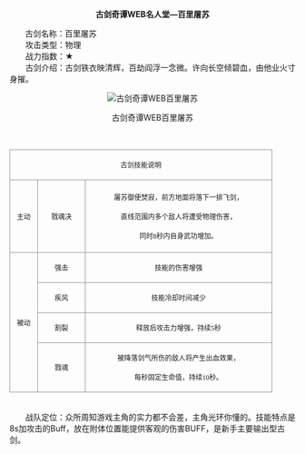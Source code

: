  <p style="TEXT-ALIGN:center"><B>古剑奇谭WEB名人堂—百里屠苏</B>
 
<p>&nbsp;&nbsp;&nbsp;&nbsp;&nbsp;&nbsp;&nbsp;古剑名称：百里屠苏<br>　　攻击类型：物理<br>　　战力指数：★<br>　　古剑介绍：古剑铁衣映清辉，百劫阎浮一念微。许向长空倾碧血，由他业火寸身摧。</p><p style="text-align: center;"><img title="古剑奇谭WEB百里屠苏" alt="古剑奇谭WEB百里屠苏" src="http://dev.36b.me/current/gjqt/img/resource/509.png"></p><p style="text-align: center;">古剑奇谭WEB百里屠苏</p><p>&nbsp;</p><table align="center" width="454"><tbody><tr style="height: 44px;"><td style="padding: 1px; border: 1px solid rgb(150, 150, 150);" colspan="3" valign="middle" width="454"><p style="text-align: center;"><span style="font-family: 宋体; font-size: 12px;">古剑技能说明</span></p></td></tr><tr style="height: 128px;"><td style="border-width: medium 1px 1px; border-style: none solid solid; border-color: currentColor rgb(150, 150, 150) rgb(150, 150, 150); padding: 1px;" valign="middle" width="46"><p style="text-align: center;"><span style="font-family: 宋体; font-size: 12px;">主动</span></p></td><td style="border-width: 1px 1px 1px medium; border-style: solid solid solid none; border-color: rgb(150, 150, 150) rgb(150, 150, 150) rgb(150, 150, 150) currentColor; padding: 1px;" valign="middle" width="81"><p style="text-align: center;"><span style="font-family: 宋体; font-size: 12px;">戮魂决</span></p></td><td style="border-width: 1px 1px 1px medium; border-style: solid solid solid none; border-color: rgb(150, 150, 150) rgb(150, 150, 150) rgb(150, 150, 150) currentColor; padding: 1px;" valign="middle" width="326"><p style="text-align: center;"><span style="font-family: 宋体; font-size: 12px;">屠苏御使焚寂，前方地面将落下一排飞剑，</span></p><p style="text-align: center;"><span style="font-family: 宋体; font-size: 12px;">直线范围内多个敌人将遭受物理伤害，</span></p><p style="text-align: center;"><span style="font-family: 宋体; font-size: 12px;">同时<span style="font-family: Times New Roman;">8</span><span style="font-family: 宋体;">秒内自身武功增加。</span></span></p></td></tr><tr style="height: 48px;"><td style="border-width: medium 1px 1px; border-style: none solid solid; border-color: currentColor rgb(150, 150, 150) rgb(150, 150, 150); padding: 1px;" rowspan="4" valign="middle" width="46"><p style="text-align: center;"><span style="font-family: 宋体; font-size: 12px;">被动</span></p></td><td style="border-width: medium 1px 1px medium; border-style: none solid solid none; border-color: currentColor rgb(150, 150, 150) rgb(150, 150, 150) currentColor; padding: 1px;" valign="middle" width="81"><p style="text-align: center;"><span style="font-family: 宋体; font-size: 12px;">强击</span></p></td><td style="border-width: medium 1px 1px medium; border-style: none solid solid none; border-color: currentColor rgb(150, 150, 150) rgb(150, 150, 150) currentColor; padding: 1px;" valign="middle" width="326"><p style="text-align: center;"><span style="font-family: 宋体; font-size: 12px;">技能的伤害增强</span></p></td></tr><tr style="height: 48px;"><td style="border-width: medium 1px 1px medium; border-style: none solid solid none; border-color: currentColor rgb(150, 150, 150) rgb(150, 150, 150) currentColor; padding: 1px;" valign="middle" width="81"><p style="text-align: center;"><span style="font-family: 宋体; font-size: 12px;">疾风</span></p></td><td style="border-width: medium 1px 1px medium; border-style: none solid solid none; border-color: currentColor rgb(150, 150, 150) rgb(150, 150, 150) currentColor; padding: 1px;" valign="middle" width="326"><p style="text-align: center;"><span style="font-family: 宋体; font-size: 12px;">技能冷却时间减少</span></p></td></tr><tr style="height: 48px;"><td style="border-width: medium 1px 1px medium; border-style: none solid solid none; border-color: currentColor rgb(150, 150, 150) rgb(150, 150, 150) currentColor; padding: 1px;" valign="middle" width="81"><p style="text-align: center;"><span style="font-family: 宋体; font-size: 12px;">割裂</span></p></td><td style="border-width: medium 1px 1px medium; border-style: none solid solid none; border-color: currentColor rgb(150, 150, 150) rgb(150, 150, 150) currentColor; padding: 1px;" valign="middle" width="326"><p style="text-align: center;"><span style="font-family: 宋体; font-size: 12px;">释放后攻击力增强，持续<span style="font-family: Times New Roman;">5</span><span style="font-family: 宋体;">秒</span></span></p></td></tr><tr style="height: 87px;"><td style="border-width: medium 1px 1px medium; border-style: none solid solid none; border-color: currentColor rgb(150, 150, 150) rgb(150, 150, 150) currentColor; padding: 1px;" valign="middle" width="81"><p style="text-align: center;"><span style="font-family: 宋体; font-size: 12px;">戮魂</span></p></td><td style="border-width: medium 1px 1px medium; border-style: none solid solid none; border-color: currentColor rgb(150, 150, 150) rgb(150, 150, 150) currentColor; padding: 1px;" valign="middle" width="326"><p style="text-align: center;"><span style="font-family: 宋体; font-size: 12px;">被降落剑气所伤的敌人将产生出血效果，</span></p><p style="text-align: center;"><span style="font-family: 宋体; font-size: 12px;">每秒固定生命值，持续<span style="font-family: Times New Roman;">10</span><span style="font-family: 宋体;">秒。</span></span></p></td></tr></tbody></table><p><br>　　战队定位：众所周知游戏主角的实力都不会差，主角光环你懂的。技能特点是8s加攻击的Buff，放在附体位置能提供客观的伤害BUFF，是新手主要输出型古剑。</p>
